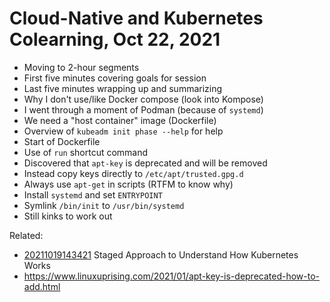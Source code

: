 # Cloud-Native and Kubernetes Colearning, Oct 22, 2021

* Moving to 2-hour segments
* First five minutes covering goals for session
* Last five minutes wrapping up and summarizing
* Why I don't use/like Docker compose (look into Kompose)
* I went through a moment of Podman (because of `systemd`)
* We need a "host container" image (Dockerfile)
* Overview of `kubeadm init phase --help` for help
* Start of Dockerfile
* Use of `run` shortcut command
* Discovered that `apt-key` is deprecated and will be removed
* Instead copy keys directly to `/etc/apt/trusted.gpg.d`
* Always use `apt-get` in scripts (RTFM to know why)
* Install `systemd` and set `ENTRYPOINT`
* Symlink `/bin/init` to `/usr/bin/systemd`
* Still kinks to work out

Related:

* [20211019143421](/20211019143421/) Staged Approach to Understand How Kubernetes Works
* <https://www.linuxuprising.com/2021/01/apt-key-is-deprecated-how-to-add.html>
